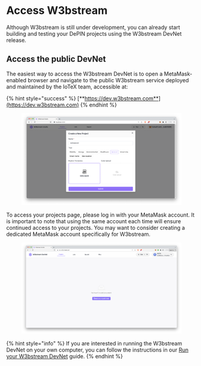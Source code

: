 # Access W3bstream

Although W3bstream is still under development, you can already start building and testing your DePIN projects using the W3bstream DevNet release.&#x20;

## Access the public DevNet

The easiest way to access the W3bstream DevNet is to open a MetaMask-enabled browser and navigate to the public W3bstream service deployed and maintained by the IoTeX team, accessible at:

{% hint style="success" %}
[**https://dev.w3bstream.com**](https://dev.w3bstream.com)
{% endhint %}

<figure><img src="../.gitbook/assets/image (2).png" alt=""><figcaption></figcaption></figure>

To access your projects page, please log in with your MetaMask account. It is important to note that using the same account each time will ensure continued access to your projects. You may want to consider creating a dedicated MetaMask account specifically for W3bstream.

<figure><img src="../.gitbook/assets/image (5).png" alt=""><figcaption></figcaption></figure>

{% hint style="info" %}
If you are interested in running the W3bstream DevNet on your own computer, you can follow the instructions in our [Run your W3bstream DevNet](../additional-resources/run-w3bstream-locally.md) guide.
{% endhint %}
